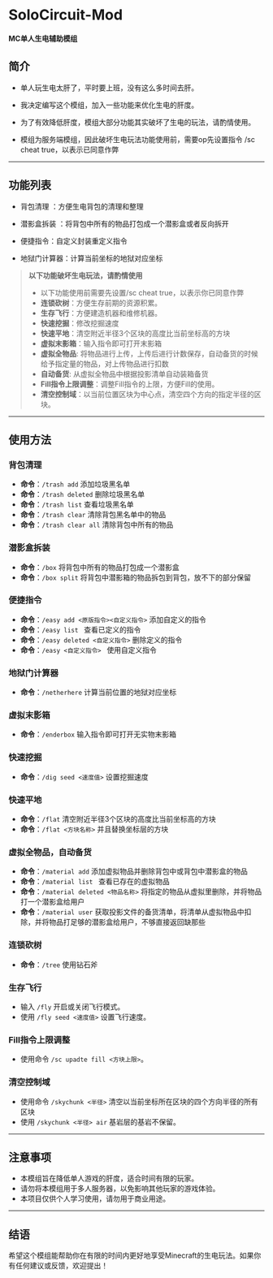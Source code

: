 # SoloCircuit-Mod  
**MC单人生电辅助模组**  

## 简介  
- 单人玩生电太肝了，平时要上班，没有这么多时间去肝。

- 我决定编写这个模组，加入一些功能来优化生电的肝度。  

- 为了有效降低肝度，模组大部分功能其实破坏了生电的玩法，请酌情使用。

- 模组为服务端模组，因此破坏生电玩法功能使用前，需要op先设置指令 /sc cheat true，以表示已同意作弊 

---

## 功能列表  

- 背包清理 ：方便生电背包的清理和整理

- 潜影盒拆装 ：将背包中所有的物品打包成一个潜影盒或者反向拆开
 
- 便捷指令：自定义封装重定义指令
  
- 地狱门计算器：计算当前坐标的地狱对应坐标

> **以下功能破坏生电玩法，请酌情使用**
> - 以下功能使用前需要先设置/sc cheat true，以表示你已同意作弊 
> - **连锁砍树**：方便生存前期的资源积累。
> - **生存飞行**：方便建造机器和维修机器。
> - **快速挖掘**：修改挖掘速度
> - **快速平地**：清空附近半径3个区块的高度比当前坐标高的方块
> -  **虚拟末影箱**：输入指令即可打开末影箱
> - **虚拟全物品**: 将物品进行上传，上传后进行计数保存，自动备货的时候给予指定量的物品，对上传物品进行扣数
> - **自动备货**: 从虚拟全物品中根据投影清单自动装箱备货
> - **Fill指令上限调整**：调整Fill指令的上限，方便Fill的使用。
> - **清空控制域**：以当前位置区块为中心点，清空四个方向的指定半径的区块。
---

## 使用方法  

### 背包清理  
-  **命令**：`/trash add` 添加垃圾黑名单
-  **命令**：`/trash deleted` 删除垃圾黑名单
-  **命令**：`/trash list` 查看垃圾黑名单
-  **命令**：`/trash clear` 清除背包黑名单中的物品
-  **命令**：`/trash clear all` 清除背包中所有的物品

### 潜影盒拆装
-  **命令**：`/box` 将背包中所有的物品打包成一个潜影盒
-  **命令**：`/box split` 将背包中潜影箱的物品拆包到背包，放不下的部分保留

### 便捷指令
-  **命令**：`/easy add <原版指令><自定义指令>` 添加自定义的指令
-  **命令**：`/easy list ` 查看已定义的指令
-  **命令**：`/easy deleted <自定义指令>` 删除定义的指令
-  **命令**：`/easy <自定义指令> ` 使用自定义指令
  
### 地狱门计算器
-  **命令**：`/netherhere` 计算当前位置的地狱对应坐标
  
### 虚拟末影箱
-  **命令**：`/enderbox` 输入指令即可打开无实物末影箱

### 快速挖掘
-  **命令**：`/dig seed <速度值>` 设置挖掘速度
  
### 快速平地
-  **命令**：`/flat` 清空附近半径3个区块的高度比当前坐标高的方块
-  **命令**：`/flat <方块名称>` 并且替换坐标层的方块

### 虚拟全物品，自动备货
-  **命令**：`/material add` 添加虚拟物品并删除背包中或背包中潜影盒的物品
-  **命令**：`/material list ` 查看已存在的虚拟物品
-  **命令**：`/material deleted <物品名称>` 将指定的物品从虚拟里删除，并将物品打一个潜影盒给用户
-  **命令**：`/material user` 获取投影文件的备货清单，将清单从虚拟物品中扣除，并将物品打足够的潜影盒给用户，不够直接返回缺那些

### 连锁砍树
- **命令**：`/tree` 使用钻石斧

### 生存飞行  
- 输入 `/fly` 开启或关闭飞行模式。  
- 使用 `/fly seed <速度值>` 设置飞行速度。  

### Fill指令上限调整 
- 使用命令 `/sc upadte fill <方块上限>`。  

### 清空控制域  
- 使用命令 `/skychunk <半径>` 清空以当前坐标所在区块的四个方向半径的所有区块
- 使用 `/skychunk <半径> air` 基岩层的基岩不保留。 

---

## 注意事项  
- 本模组旨在降低单人游戏的肝度，适合时间有限的玩家。  
- 请勿将本模组用于多人服务器，以免影响其他玩家的游戏体验。  
- 本项目仅供个人学习使用，请勿用于商业用途。  

---

## 结语  
希望这个模组能帮助你在有限的时间内更好地享受Minecraft的生电玩法。如果你有任何建议或反馈，欢迎提出！  

